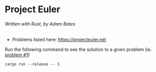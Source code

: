 # Project Euler
###### Written with Rust, by Adam Bates

- Problems listed here: https://projecteuler.net

Run the following command to see the solution to a given problem (ie. [problem #1](https://projecteuler.net/problem=1))
```
cargo run --release -- 1
```
